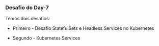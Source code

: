 ### Desafio do Day-7

Temos dois desafios:

- Primeiro - Desafio StatefulSets e Headless Services no Kubernetes

- Segundo - Kubernetes Services